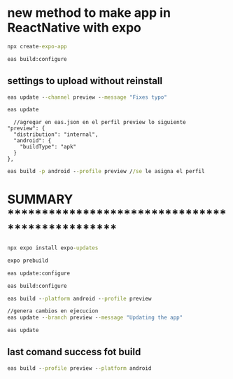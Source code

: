 # new method to make app in ReactNative with expo


```cmd
npx create-expo-app
```

```cmd
eas build:configure
```

## settings to upload without reinstall
```cmd
eas update --channel preview --message "Fixes typo"
```

```cmd
eas update
```


```node
  //agregar en eas.json en el perfil preview lo siguiente
"preview": {
  "distribution": "internal",
  "android": {
    "buildType": "apk"
  }
},
```

```cmd
eas build -p android --profile preview //se le asigna el perfil
```

# SUMMARY ************************************************

```cmd
npx expo install expo-updates
```

```cmd
expo prebuild
```

```cmd
eas update:configure
```

```cmd
eas build:configure
```

```cmd
eas build --platform android --profile preview
```

```cmd
//genera cambios en ejecucion
eas update --branch preview --message "Updating the app"
```
```cmd
eas update
```

## last comand success fot build

```cmd
eas build --profile preview --platform android
```